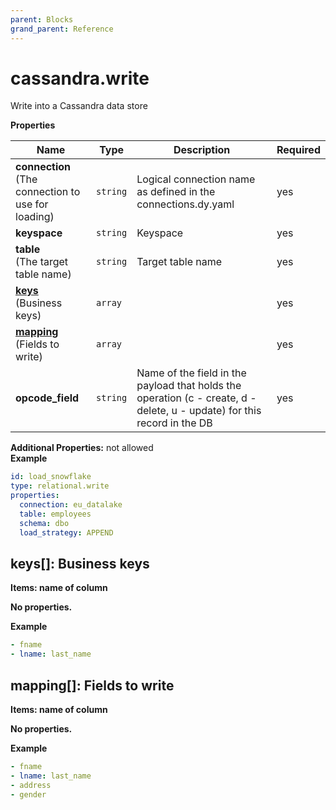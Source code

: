```yaml
---
parent: Blocks
grand_parent: Reference
---
```


# cassandra\.write

Write into a Cassandra data store


**Properties**

|Name|Type|Description|Required|
|----|----|-----------|--------|
|**connection**<br/>(The connection to use for loading)|`string`|Logical connection name as defined in the connections.dy.yaml<br/>|yes|
|**keyspace**|`string`|Keyspace<br/>|yes|
|**table**<br/>(The target table name)|`string`|Target table name<br/>|yes|
|[**keys**](#keys)<br/>(Business keys)|`array`||yes|
|[**mapping**](#mapping)<br/>(Fields to write)|`array`||yes|
|**opcode\_field**|`string`|Name of the field in the payload that holds the operation (c - create, d - delete, u - update) for this record in the DB<br/>|yes|

**Additional Properties:** not allowed  
**Example**

```yaml
id: load_snowflake
type: relational.write
properties:
  connection: eu_datalake
  table: employees
  schema: dbo
  load_strategy: APPEND

```

<a name="keys"></a>
## keys\[\]: Business keys

**Items: name of column**

**No properties.**

**Example**

```yaml
- fname
- lname: last_name

```

<a name="mapping"></a>
## mapping\[\]: Fields to write

**Items: name of column**

**No properties.**

**Example**

```yaml
- fname
- lname: last_name
- address
- gender

```


